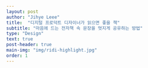 ```yaml
---
layout: post
author: "Jihye Leee"
title:  "디지털 프로덕트 디자이너가 읽으면 좋을 책"
subtitle: "마음에 드는 전자책 속 문장을 멋지게 공유하는 방법"
type: "Design"
text: true
post-header: true
main-img: "img/ridi-highlight.jpg"
order: 1
---
```



